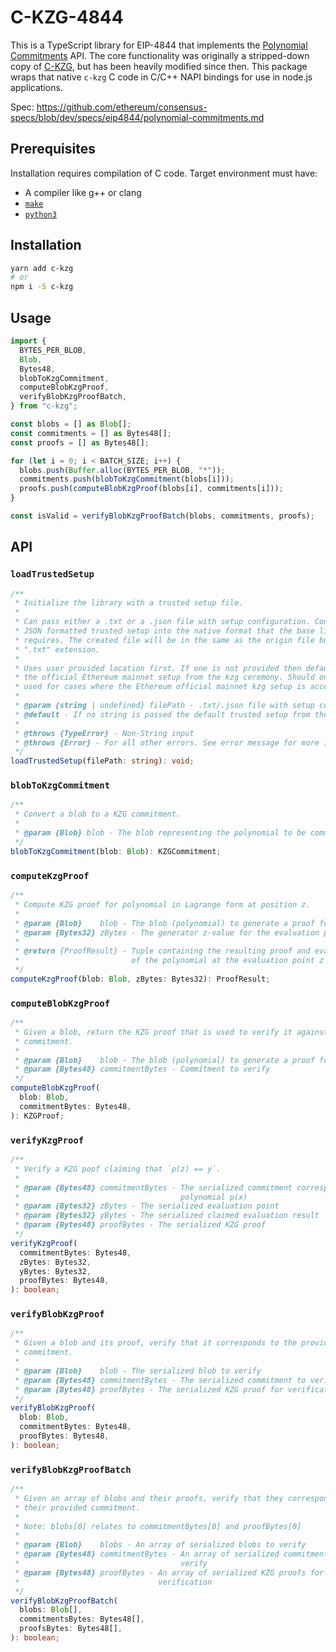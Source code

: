 # C-KZG-4844

This is a TypeScript library for EIP-4844 that implements the [Polynomial
Commitments](https://github.com/ethereum/consensus-specs/blob/dev/specs/deneb/polynomial-commitments.md)
API. The core functionality was originally a stripped-down copy of
[C-KZG](https://github.com/benjaminion/c-kzg), but has been heavily modified
since then. This package wraps that native `c-kzg` C code in C/C++ NAPI
bindings for use in node.js applications.

Spec: <https://github.com/ethereum/consensus-specs/blob/dev/specs/eip4844/polynomial-commitments.md>

## Prerequisites

Installation requires compilation of C code. Target environment must have:

- A compiler like g++ or clang
- [`make`](https://www.gnu.org/software/make/manual/make.html)
- [`python3`](https://docs.python.org/3/)

## Installation

```sh
yarn add c-kzg
# or
npm i -S c-kzg
```

## Usage

```ts
import {
  BYTES_PER_BLOB,
  Blob,
  Bytes48,
  blobToKzgCommitment,
  computeBlobKzgProof,
  verifyBlobKzgProofBatch,
} from "c-kzg";

const blobs = [] as Blob[];
const commitments = [] as Bytes48[];
const proofs = [] as Bytes48[];

for (let i = 0; i < BATCH_SIZE; i++) {
  blobs.push(Buffer.alloc(BYTES_PER_BLOB, "*"));
  commitments.push(blobToKzgCommitment(blobs[i]));
  proofs.push(computeBlobKzgProof(blobs[i], commitments[i]));
}

const isValid = verifyBlobKzgProofBatch(blobs, commitments, proofs);
```

## API

### `loadTrustedSetup`

```ts
/**
 * Initialize the library with a trusted setup file.
 *
 * Can pass either a .txt or a .json file with setup configuration. Converts
 * JSON formatted trusted setup into the native format that the base library
 * requires. The created file will be in the same as the origin file but with a
 * ".txt" extension.
 *
 * Uses user provided location first. If one is not provided then defaults to
 * the official Ethereum mainnet setup from the kzg ceremony. Should only be
 * used for cases where the Ethereum official mainnet kzg setup is acceptable.
 *
 * @param {string | undefined} filePath - .txt/.json file with setup configuration
 * @default - If no string is passed the default trusted setup from the Ethereum kzg ceremony is used
 *
 * @throws {TypeError} - Non-String input
 * @throws {Error} - For all other errors. See error message for more info
 */
loadTrustedSetup(filePath: string): void;
```

### `blobToKzgCommitment`

```ts
/**
 * Convert a blob to a KZG commitment.
 *
 * @param {Blob} blob - The blob representing the polynomial to be committed to
 */
blobToKzgCommitment(blob: Blob): KZGCommitment;
```

### `computeKzgProof`

```ts
/**
 * Compute KZG proof for polynomial in Lagrange form at position z.
 *
 * @param {Blob}    blob - The blob (polynomial) to generate a proof for
 * @param {Bytes32} zBytes - The generator z-value for the evaluation points
 *
 * @return {ProofResult} - Tuple containing the resulting proof and evaluation
 *                         of the polynomial at the evaluation point z
 */
computeKzgProof(blob: Blob, zBytes: Bytes32): ProofResult;
```

### `computeBlobKzgProof`

```ts
/**
 * Given a blob, return the KZG proof that is used to verify it against the
 * commitment.
 *
 * @param {Blob}    blob - The blob (polynomial) to generate a proof for
 * @param {Bytes48} commitmentBytes - Commitment to verify
 */
computeBlobKzgProof(
  blob: Blob,
  commitmentBytes: Bytes48,
): KZGProof;
```

### `verifyKzgProof`

```ts
/**
 * Verify a KZG poof claiming that `p(z) == y`.
 *
 * @param {Bytes48} commitmentBytes - The serialized commitment corresponding to
 *                                    polynomial p(x)
 * @param {Bytes32} zBytes - The serialized evaluation point
 * @param {Bytes32} yBytes - The serialized claimed evaluation result
 * @param {Bytes48} proofBytes - The serialized KZG proof
 */
verifyKzgProof(
  commitmentBytes: Bytes48,
  zBytes: Bytes32,
  yBytes: Bytes32,
  proofBytes: Bytes48,
): boolean;
```

### `verifyBlobKzgProof`

```ts
/**
 * Given a blob and its proof, verify that it corresponds to the provided
 * commitment.
 *
 * @param {Blob}    blob - The serialized blob to verify
 * @param {Bytes48} commitmentBytes - The serialized commitment to verify
 * @param {Bytes48} proofBytes - The serialized KZG proof for verification
 */
verifyBlobKzgProof(
  blob: Blob,
  commitmentBytes: Bytes48,
  proofBytes: Bytes48,
): boolean;
```

### `verifyBlobKzgProofBatch`

```ts
/**
 * Given an array of blobs and their proofs, verify that they correspond to
 * their provided commitment.
 *
 * Note: blobs[0] relates to commitmentBytes[0] and proofBytes[0]
 *
 * @param {Blob}    blobs - An array of serialized blobs to verify
 * @param {Bytes48} commitmentBytes - An array of serialized commitments to
 *                                    verify
 * @param {Bytes48} proofBytes - An array of serialized KZG proofs for
 *                               verification
 */
verifyBlobKzgProofBatch(
  blobs: Blob[],
  commitmentsBytes: Bytes48[],
  proofsBytes: Bytes48[],
): boolean;
```
